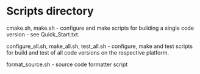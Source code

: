 
Scripts directory
=================

cmake.sh, make.sh - configure and make scripts for building a single code
  version - see Quick_Start.txt.

configure_all.sh, make_all.sh, test_all.sh - configure, make and test
  scripts for build and test of all code versions on the respective
  platform.

format_source.sh - source code formatter script

